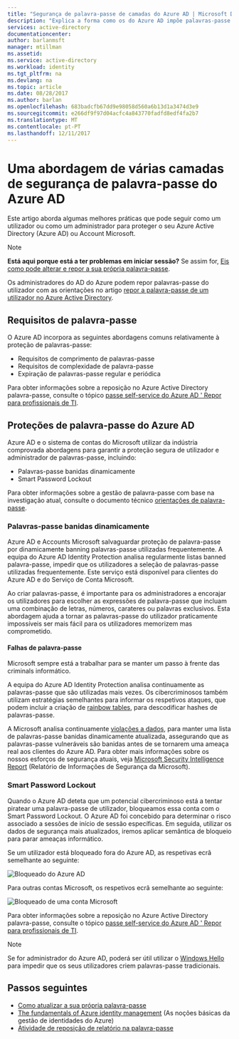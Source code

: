 ```yaml
---
title: "Segurança de palavra-passe de camadas do Azure AD | Microsoft Docs"
description: "Explica a forma como os do Azure AD impõe palavras-passe seguras e protege as palavras-passe de utilizadores de criminals informático,"
services: active-directory
documentationcenter: 
author: barlanmsft
manager: mtillman
ms.assetid: 
ms.service: active-directory
ms.workload: identity
ms.tgt_pltfrm: na
ms.devlang: na
ms.topic: article
ms.date: 08/28/2017
ms.author: barlan
ms.openlocfilehash: 683badcfb67dd9e98058d560a6b13d1a3474d3e9
ms.sourcegitcommit: e266df9f97d04acfc4a843770fadfd8edf4fa2b7
ms.translationtype: MT
ms.contentlocale: pt-PT
ms.lasthandoff: 12/11/2017
---
```

# <a name="a-multi-tiered-approach-to-azure-ad-password-security"></a>Uma abordagem de várias camadas de segurança de palavra-passe do Azure AD

Este artigo aborda algumas melhores práticas que pode seguir como um utilizador ou como um administrador para proteger o seu Azure Active Directory (Azure AD) ou Account Microsoft.

 > [!NOTE]
 > **Está aqui porque está a ter problemas em iniciar sessão?** Se assim for, [Eis como pode alterar e repor a sua própria palavra-passe](active-directory-passwords-update-your-own-password.md).
 >
 > Os administradores do AD do Azure podem repor palavras-passe do utilizador com as orientações no artigo [repor a palavra-passe de um utilizador no Azure Active Directory](active-directory-users-reset-password-azure-portal.md).
 >

## <a name="password-requirements"></a>Requisitos de palavra-passe

O Azure AD incorpora as seguintes abordagens comuns relativamente à proteção de palavras-passe:

* Requisitos de comprimento de palavras-passe
* Requisitos de complexidade de palavra-passe
* Expiração de palavras-passe regular e periódica

Para obter informações sobre a reposição no Azure Active Directory palavra-passe, consulte o tópico [passe self-service do Azure AD ' Repor para profissionais de TI](active-directory-passwords-update-your-own-password.md).

## <a name="azure-ad-password-protections"></a>Proteções de palavra-passe do Azure AD

Azure AD e o sistema de contas do Microsoft utilizar da indústria comprovada abordagens para garantir a proteção segura de utilizador e administrador de palavras-passe, incluindo:

* Palavras-passe banidas dinamicamente
* Smart Password Lockout

Para obter informações sobre a gestão de palavra-passe com base na investigação atual, consulte o documento técnico [orientações de palavra-passe](http://aka.ms/passwordguidance).

### <a name="dynamically-banned-passwords"></a>Palavras-passe banidas dinamicamente

Azure AD e Accounts Microsoft salvaguardar proteção de palavra-passe por dinamicamente banning palavras-passe utilizadas frequentemente. A equipa do Azure AD Identity Protection analisa regularmente listas banned palavra-passe, impedir que os utilizadores a seleção de palavras-passe utilizadas frequentemente. Este serviço está disponível para clientes do Azure AD e do Serviço de Conta Microsoft.

Ao criar palavras-passe, é importante para os administradores a encorajar os utilizadores para escolher as expressões de palavra-passe que incluam uma combinação de letras, números, carateres ou palavras exclusivos. Esta abordagem ajuda a tornar as palavras-passe do utilizador praticamente impossíveis ser mais fácil para os utilizadores memorizem mas comprometido.

#### <a name="password-breaches"></a>Falhas de palavra-passe

Microsoft sempre está a trabalhar para se manter um passo à frente das criminals informático.

A equipa do Azure AD Identity Protection analisa continuamente as palavras-passe que são utilizadas mais vezes. Os cibercriminosos também utilizam estratégias semelhantes para informar os respetivos ataques, que podem incluir a criação de [rainbow tables](https://en.wikipedia.org/wiki/Rainbow_table), para descodificar hashes de palavras-passe.

A Microsoft analisa continuamente [violações a dados](https://www.privacyrights.org/data-breaches), para manter uma lista de palavras-passe banidas dinamicamente atualizada, assegurando que as palavras-passe vulneráveis são banidas antes de se tornarem uma ameaça real aos clientes do Azure AD. Para obter mais informações sobre os nossos esforços de segurança atuais, veja [Microsoft Security Intelligence Report](https://www.microsoft.com/security/sir/default.aspx) (Relatório de Informações de Segurança da Microsoft).

### <a name="smart-password-lockout"></a>Smart Password Lockout

Quando o Azure AD deteta que um potencial cibercriminoso está a tentar piratear uma palavra-passe de utilizador, bloqueamos essa conta com o Smart Password Lockout. O Azure AD foi concebido para determinar o risco associado a sessões de início de sessão específicas. Em seguida, utilizar os dados de segurança mais atualizados, iremos aplicar semântica de bloqueio para parar ameaças informático.

Se um utilizador está bloqueado fora do Azure AD, as respetivas ecrã semelhante ao seguinte:

  ![Bloqueado do Azure AD](./media/active-directory-secure-passwords/locked-out-azuread.png)

Para outras contas Microsoft, os respetivos ecrã semelhante ao seguinte:

  ![Bloqueado de uma conta Microsoft](./media/active-directory-secure-passwords/locked-out-ms-accounts.png)

Para obter informações sobre a reposição no Azure Active Directory palavra-passe, consulte o tópico [passe self-service do Azure AD ' Repor para profissionais de TI](active-directory-passwords-update-your-own-password.md).

  >[!NOTE]
  >Se for administrador do Azure AD, poderá ser útil utilizar o [Windows Hello](https://www.microsoft.com/windows/windows-hello) para impedir que os seus utilizadores criem palavras-passe tradicionais.
  >

## <a name="next-steps"></a>Passos seguintes

* [Como atualizar a sua própria palavra-passe](active-directory-passwords-update-your-own-password.md)
* [The fundamentals of Azure identity management](fundamentals-identity.md) (As noções básicas da gestão de identidades do Azure)
* [Atividade de reposição de relatório na palavra-passe](active-directory-passwords-reporting.md)
